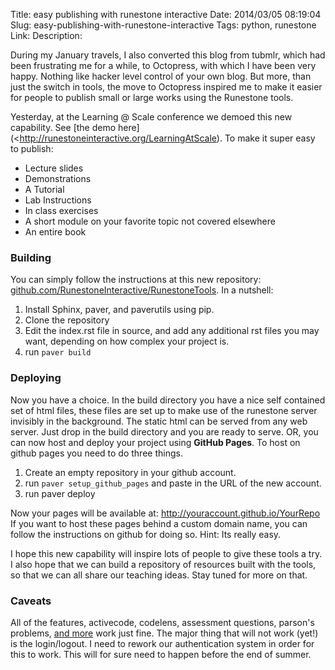 Title: easy publishing with runestone interactive
Date: 2014/03/05 08:19:04
Slug: easy-publishing-with-runestone-interactive
Tags: python, runestone
Link: 
Description: 


During my January travels, I also converted this blog from tubmlr, which had been frustrating me for a while, to Octopress, with which I have been very happy.  Nothing like hacker level control of your own blog.  But more, than just the switch in tools, the move to Octopress inspired me to make it easier for people to publish small or large works using the Runestone tools.

Yesterday, at the Learning @ Scale conference we demoed this new capability.  See [the demo here](<http://runestoneinteractive.org/LearningAtScale).  To make it super easy to publish:

* Lecture slides
* Demonstrations
* A Tutorial
* Lab Instructions
* In class exercises
* A short module on your favorite topic not covered elsewhere
* An entire book

<!-- TEASER_END -->

### Building

You can simply follow the instructions at this new repository:  [github.com/RunestoneInteractive/RunestoneTools](http://github.com/RunestoneInteractive/RunestoneTools).  In a nutshell:

1.  Install Sphinx, paver, and paverutils using pip.
2.  Clone the repository
3.  Edit the index.rst file in source, and add any additional rst files you may want, depending on how complex your project is.
4.  run ``paver build``

### Deploying

Now you have a choice.  In the build directory you have a nice self contained set of html files, these files are set up to make use of the runestone server invisibly in the background.  The static html can be served from any web server.  Just drop in the build directory and you are ready to serve.  OR, you can now host and deploy your project using **GitHub Pages**.  To host on github pages you need to do three things.

1.  Create an empty repository in your github account.
2.  run `paver setup_github_pages` and paste in the URL of the new account.
3.  run paver deploy

Now your pages will be available at:  http://youraccount.github.io/YourRepo
If you want to host these pages behind a custom domain name, you can follow the instructions on github for doing so.  Hint:  Its really easy.

I hope this new capability will inspire lots of people to give these tools a try.  I also hope that we can build a repository of resources built with the tools, so that we can all share our teaching ideas.  Stay tuned for more on that.

### Caveats

All of the features, activecode, codelens, assessment questions, parson's problems, [and more](http://interactivepython.org/overview/overview.html) work just fine.  The major thing that will not work (yet!) is the login/logout.  I need to rework our authentication system in order for this to work.  This will for sure need to happen before the end of summer.
